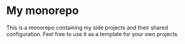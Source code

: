 # My monorepo

This is a monorepo containing my side projects and their shared configuration. Feel free to use it
as a template for your own projects.
